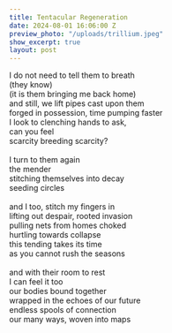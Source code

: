 ```yaml
---
title: Tentacular Regeneration
date: 2024-08-01 16:06:00 Z
preview_photo: "/uploads/trillium.jpeg"
show_excerpt: true
layout: post
---
```


I do not need to tell them to breath <br>
(they know) <br>
(it is them bringing me back home) <br>
and still, we lift pipes cast upon them <br>
forged in possession, time pumping faster <br>
I look to clenching hands to ask, <br>
can you feel <br>
scarcity breeding scarcity? <br>
<br>
I turn to them again <br>
the mender <br>
stitching themselves into decay <br>
seeding circles <br>
<br>
and I too, stitch my fingers in <br>
lifting out despair, rooted invasion <br>
pulling nets from homes choked <br>
	hurtling towards collapse <br>
this tending takes its time <br>
	as you cannot rush the seasons <br>
<br>
and with their room to rest <br>
I can feel it too <br>
our bodies bound together <br>
wrapped in the echoes of our future <br>
   endless spools of connection <br>
our many ways,  woven into maps <br>
